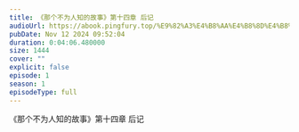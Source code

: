 ```yaml
---
title: 《那个不为人知的故事》第十四章 后记
audioUrl: https://abook.pingfury.top/%E9%82%A3%E4%B8%AA%E4%B8%8D%E4%B8%BA%E4%BA%BA%E7%9F%A5%E7%9A%84%E6%95%85%E4%BA%8B-14-%E7%AC%AC%E5%8D%81%E5%9B%9B%E7%AB%A0%20%E5%90%8E%E8%AE%B0-zlbwumxr.wav
pubDate: Nov 12 2024 09:52:04
duration: 0:04:06.480000
size: 1444
cover: ""
explicit: false
episode: 1
season: 1
episodeType: full
---
```

《那个不为人知的故事》第十四章 后记